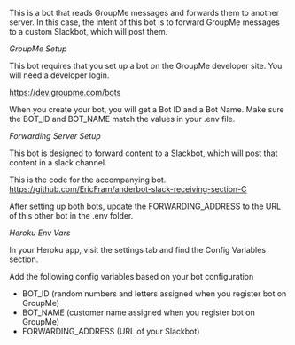 This is a bot that reads GroupMe messages and forwards them to another server. In this case, the intent of this bot is to forward GroupMe messages to a custom Slackbot, which will post them.

*GroupMe Setup*

This bot requires that you set up a bot on the GroupMe developer site. You will need a developer login.

https://dev.groupme.com/bots

When you create your bot, you will get a Bot ID and a Bot Name. Make sure the BOT_ID and BOT_NAME match the values in your .env file.

*Forwarding Server Setup*

This bot is designed to forward content to a Slackbot, which will post that content in a slack channel.

This is the code for the accompanying bot.
https://github.com/EricFram/anderbot-slack-receiving-section-C

After setting up both bots, update the FORWARDING_ADDRESS to the URL of this other bot in the .env folder.

*Heroku Env Vars*

In your Heroku app, visit the settings tab and find the Config Variables section.

Add the following config variables based on your bot configuration

- BOT_ID (random numbers and letters assigned when you register bot on GroupMe)
- BOT_NAME (customer name assigned when you register bot on GroupMe)
- FORWARDING_ADDRESS (URL of your Slackbot)
